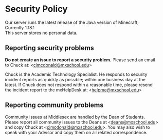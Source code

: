 # Security Policy
Our server runs the latest release of the Java version of Minecraft; Currently 1.18.1 <br />
This server stores no personal data.

## Reporting security problems
**Do not create an issue to report a security problem.**
Please send an email to Chuck at:  \<cjmcdonald@mxschool.edu\>

Chuck is the Academic Technology Specialist. He responds to security incident reports as quickly as possible; within one business day at the latest. If Chuck does not respond within a reasonable time, please resend the incident report to the mxHelpDesk at: \<helpme@mxschool.edu\>

## Reporting community problems
Community issues at Middlesex are handled by the Dean of Students. Please report all community issues to the Deans at \<deans@mxschool.edu\> and copy Chuck at \<cjmcdonald@mxschool.edu\>. You may also wish to speak with your Advisor and copy them on all related correspondence.
